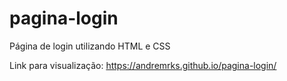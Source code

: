 # pagina-login
Página de login utilizando HTML e CSS

Link para visualização: https://andremrks.github.io/pagina-login/
